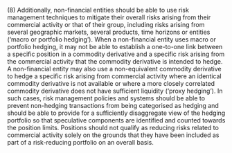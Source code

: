 (8) Additionally, non-financial entities should be able to use risk management techniques to mitigate their overall risks arising from their commercial activity or that of their group, including risks arising from several geographic markets, several products, time horizons or entities (‘macro or portfolio hedging’). When a non-financial entity uses macro or portfolio hedging, it may not be able to establish a one-to-one link between a specific position in a commodity derivative and a specific risk arising from the commercial activity that the commodity derivative is intended to hedge. A non-financial entity may also use a non-equivalent commodity derivative to hedge a specific risk arising from commercial activity where an identical commodity derivative is not available or where a more closely correlated commodity derivative does not have sufficient liquidity (‘proxy hedging’). In such cases, risk management policies and systems should be able to prevent non-hedging transactions from being categorised as hedging and should be able to provide for a sufficiently disaggregate view of the hedging portfolio so that speculative components are identified and counted towards the position limits. Positions should not qualify as reducing risks related to commercial activity solely on the grounds that they have been included as part of a risk-reducing portfolio on an overall basis.